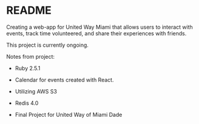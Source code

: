 # README

Creating a web-app for United Way Miami that allows users to interact with events, track time volunteered, and share their experiences with friends.

This project is currently ongoing.

Notes from project:

* Ruby 2.5.1

* Calendar for events created with React.

* Utilizing AWS S3

* Redis 4.0

* Final Project for United Way of Miami Dade
